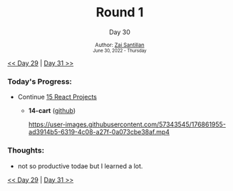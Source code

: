 <div align="center">
  <h1>Round 1</h1>
  <p>Day 30</p>
  <sub>
    Author: <a href="https://github.com/plskz" target="_blank">Zai Santillan</a>
    <br>
    <small>June 30, 2022 - Thursday</small>
  </sub>
</div>

[<< Day 29](day029.md) | [Day 31 >>](day031.md)

### Today's Progress:

- Continue [15 React Projects](https://youtu.be/a_7Z7C_JCyo)

  - **14-cart** ([github](https://github.com/plskz/react-projects))

    https://user-images.githubusercontent.com/57343545/176861955-ad3914b5-6319-4c08-a27f-0a073cbe38af.mp4

### Thoughts:

- not so productive todae but I learned a lot.

[<< Day 29](day029.md) | [Day 31 >>](day031.md)
